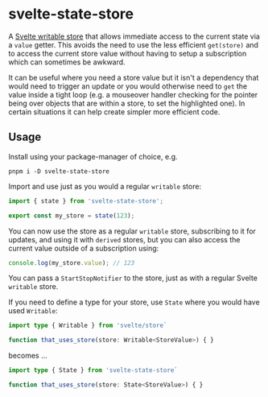 # svelte-state-store

A [Svelte writable store](https://svelte.dev/docs/svelte-store#writable) that allows immediate access to the current state via a `value` getter.
This avoids the need to use the less efficient `get(store)` and to access the current store value without having to setup a subscription which can sometimes be awkward.

It can be useful where you need a store value but it isn't a dependency that would need to trigger an update or you would otherwise need to `get` the value inside a tight loop (e.g. a mouseover handler checking for the pointer being over objects that are within a store, to set the highlighted one). In certain situations it can help create simpler more efficient code.

## Usage

Install using your package-manager of choice, e.g.

    pnpm i -D svelte-state-store

Import and use just as you would a regular `writable` store:

```ts
import { state } from 'svelte-state-store';

export const my_store = state(123);
```

You can now use the store as a regular `writable` store, subscribing to it for updates, and using it with `derived` stores, but you can also access the current value outside of a subscription using:

```ts
console.log(my_store.value); // 123
```

You can pass a `StartStopNotifier` to the store, just as with a regular Svelte `writable` store.

If you need to define a type for your store, use `State` where you would have used `Writable`:

```ts
import type { Writable } from 'svelte/store`

function that_uses_store(store: Writable<StoreValue>) { }
```

becomes ...

```ts
import type { State } from 'svelte-state-store`

function that_uses_store(store: State<StoreValue>) { }
```

